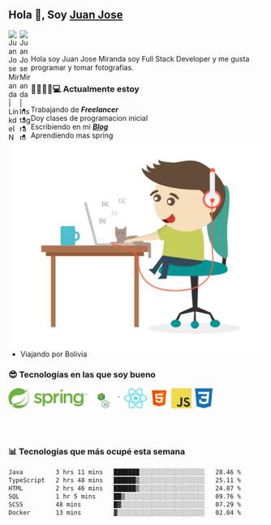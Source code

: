 ## Hola 👋, Soy [Juan Jose](http://juanjoses.me)

<a href="https://www.linkedin.com/in/juanjosemirandam/">
  <img align="left" alt="Juan Jose Miranda | LinkdeIN" width="22px" src="https://cdn.jsdelivr.net/npm/simple-icons@v3/icons/linkedin.svg" />
</a>

<a href="https://www.instagram.com/juan.jose.miranda/">
  <img align="left" alt="Juan Jose Miranda | Instagram" width="22px" src="https://cdn.jsdelivr.net/npm/simple-icons@v3/icons/instagram.svg" />
</a>

<br /> <br />

Hola soy Juan Jose Miranda soy Full Stack Developer y me gusta programar y tomar fotografias.

<img align="right" alt="GIF" src="./images/gif-juanjose.gif" width="500" max-height="320" />

### 👨‍💻🕵‍♀💻 Actualmente estoy

- Trabajando de ***Freelancer***
- Doy clases de programacion inicial
- Escribiendo en mi ***[Blog](http://juanjoses.me)***
- Aprendiendo mas spring
- Viajando por Bolivia 

### 😎 Tecnologías en las que soy bueno

<code><img alt="Spring" height="40px" src="./images/spring-icon.svg"/></code>
<code><img alt="NodeJS" height="40px" src="./images/nodejs-icon.svg" /></code>
<code><img alt="ReactJS" height="40px" src="./images/react-icon.svg" /></code>
<code><img alt="HTML5" height="40px" src="./images/html-icon.png" /></code>
<code><img alt="JavaScript" height="40px" src="./images/js-icon.png"  /></code>
<code><img alt="CSS3" height="40px" src="./images/css-icon.png" /></code>

<br/><br/>

### 📊 Tecnologías que más ocupé esta semana

<!--START_SECTION:waka-->

```text
Java         3 hrs 11 mins   ███████░░░░░░░░░░░░░░░░░░   28.46 %
TypeScript   2 hrs 48 mins   ██████▒░░░░░░░░░░░░░░░░░░   25.11 %
HTML         2 hrs 46 mins   ██████▒░░░░░░░░░░░░░░░░░░   24.87 %
SQL          1 hr 5 mins     ██▒░░░░░░░░░░░░░░░░░░░░░░   09.76 %
SCSS         48 mins         █▓░░░░░░░░░░░░░░░░░░░░░░░   07.29 %
Docker       13 mins         ▓░░░░░░░░░░░░░░░░░░░░░░░░   02.04 %
```

<!--END_SECTION:waka-->

<!-- ### 📌🤓 Últimos artículos en mi blog -->